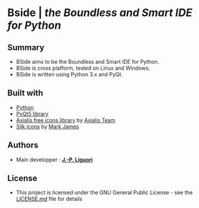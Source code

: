 # Bside | *the Boundless and Smart IDE for Python*

## Summary

- BSide aims to be the Boundless and Smart IDE for Python.
- BSide is cross platform, tested on Linux and Windows.
- BSide is written using Python 3.x and PyQt.

## Built with

- [Python](https://www.python.org)
- [PyQt5 library](https://pypi.org/project/PyQt5/)
- [Axialis free icons library](http://www.axialis.com/free/icons) by [Axialis Team](http://www.axialis.com)
- [Silk icons](http://www.famfamfam.com/lab/icons/silk/) by [Mark James](http://www.famfamfam.com)
 
## Authors

- Main developper : [**J.-P. Liguori**](http://www.ozf.fr/#bside)


## License

- This project is licensed under the GNU General Public License - see the [LICENSE.md](LICENSE.md) file for details
